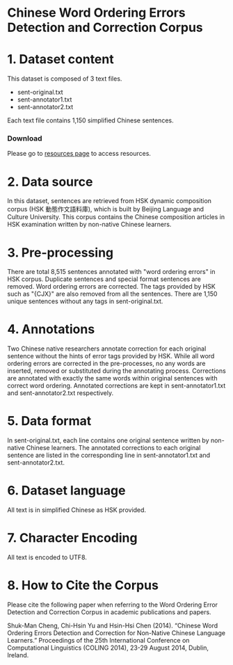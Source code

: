 # Chinese Word Ordering Errors Detection and Correction Corpus


# 1. Dataset content
This dataset is composed of 3 text files.

- sent-original.txt
- sent-annotator1.txt
- sent-annotator2.txt

Each text file contains 1,150 simplified Chinese sentences.

### Download
Please go to [resources page](http://nlg.csie.ntu.edu.tw/nlpresource/woe_corpus/) to access resources.

# 2. Data source
In this dataset, sentences are retrieved from HSK dynamic composition corpus (HSK 動態作文語料庫), which is built by Beijing Language and Culture University. This corpus contains the Chinese composition articles in HSK examination written by non-native Chinese learners.

# 3. Pre-processing
There are total 8,515 sentences annotated with "word ordering errors" in HSK corpus. Duplicate sentences and special format sentences are removed. Word ordering errors are corrected. The tags provided by HSK such as "{CJX}" are also removed from all the sentences. There are 1,150 unique sentences without any tags in sent-original.txt.

# 4. Annotations
Two Chinese native researchers annotate correction for each original sentence without the hints of error tags provided by HSK. While all word ordering errors are corrected in the pre-processes, no any words are inserted, removed or substituted during the annotating process. Corrections are annotated with exactly the same words within original sentences with correct word ordering. Annotated corrections are kept in sent-annotator1.txt and sent-annotator2.txt respectively.

# 5. Data format
In sent-original.txt, each line contains one original sentence written by non-native Chinese learners. The annotated corrections to each original sentence are listed in the corresponding line in sent-annotator1.txt and sent-annotator2.txt.

# 6. Dataset language
All text is in simplified Chinese as HSK provided.

# 7. Character Encoding
All text is encoded to UTF8.

# 8. How to Cite the Corpus
Please cite the following paper when referring to the Word Ordering Error Detection and Correction Corpus in academic publications and papers.

Shuk-Man Cheng, Chi-Hsin Yu and Hsin-Hsi Chen (2014). “Chinese Word Ordering Errors Detection and Correction for Non-Native Chinese Language Learners.” Proceedings of the 25th International Conference on Computational Linguistics (COLING 2014), 23-29 August 2014, Dublin, Ireland.
